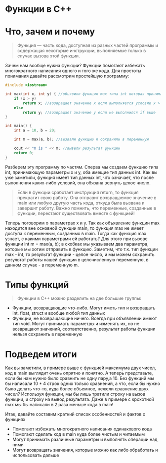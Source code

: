 # Функции в С++
Что, зачем и почему
===

>Функция — часть кода, доступная из разных частей программы и содержащая некоторые инструкции, выполняемые только в случае вызова этой функции.

Зачем нам вообще нужна функции? Функции помогают избежать многократного написания одного и того же кода. Для простоты понимания давайте рассмотрим простейшую программу:
```cpp
#include <iostream>

int max(int x, int y) { //объявили функцию max типа int которая принимает два параметра типа int
    if (x > y)
        return x; //возвращает значение x если выполняется условие x > y
    else
        return y; //возвращает значение y если не выполнился if выше
}

int main() {
    int a = 10, b = 20;

    int m = max(a, b); //вызвали функцию и сохранили в переменную

    cout << "m is " << m; //вывели результат функции
    return 0;
}
```
Разберем эту программу по частям. Сперва мы создаем функцию типа int, принимающую параметры x и y, оба имещие тип данных int. Как вы уже заметили, функция имеет тип данных int, что означает, что после выполнения каких-либо условий, она обязана вернуть целое число. 

>Если в функции сработает инструкция return, то функция прекратит свою работу. Она отправит возвращаемое значение в main или любую другую часть кода, откуда была вызвана и завершит работу. Важно помнить, что переменные, созданные в функции, перестают существовать вместе с функцией!

Теперь поговорим о параметрах х и у. Так как объявление функции max находится вне основной функции main, то функция max не имеет доступа к переменным, созданных в main. Тогда как функция max узнает, с какими параметрами ей работать? Для этого при вызове функции int m = max(a, b); в скобках мы указываем два параметра, которые мы хотим отправить в функцию. Заметим, что т.к. тип функции max - int, то результат функции - целое число, и мы можем сохранить результат работы нашей функции в целочисленную переменную, в данном случае - в переменную m. 

Типы функций
===
>Функции в C++ можно разделить на две большие группы: 
* Функции, возвращающие что-либо. Могут иметь тип и возвращать int, float, struct и вообще любой тип данных
* Функции, не возвращающие ничего. Всегда при объявлении имеют тип void. Могут принимать параметры и изменять их, но не возвращают значений, соответственно, результат работы функции нельзя сохранить в переменную

Подведем итоги
===
Как вы заметили, в примере выше с функцией максимума двух чисел, код в main выглядит очень опрятно и понятно. А теперь представьте, если бы нам нужно было сравнить не одну пару,а 10. Без функций мы бы написали 10 * 4 строк одних только сравнений, а что, если бы нужно было делать что-то, куда более объемное, нежели сравнение двух чисел? Используя функции, мы бы лишь тратили строку на вызов функции, и строку на вывод результата. Даже в примере с крохотной max мы бы написали в 2 раза меньше кода в main!

Итак, давайте составим краткий список особенностей и фактов о функциях
* Помогают избежать многократного написания одинакового кода
* Помогают сделать код в main куда более чистым и читаемым
* Могут принимать различные параметры и выполнять операции над ними
* Могут возвращать значения, которые можно как либо обработать и использовать дальше


